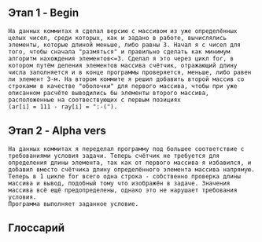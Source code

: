## Этап 1 - Begin
    На данных коммитах я сделал версию с массивом из уже определённых целых чисел, среди которых, как и задано в работе, вычислялись элементы, которые длиной меньше, либо равны 3. Начал я с чисел для того, чтобы сначала "размяться" и правильно сделать как минимум алгоритм нахождения элементов<=3. Сделал я это через цикл for, в котором путём деления элементов массива счётчик, отражающий длину числа заполняется и в конце программы проверяется, меньше, либо равен ли элемент 3-м. На втором коммите я решил добавить второй массив со строками в качестве "оболочки" для первого массива, чтобы при уже описанном расчёте выводились бы элементы второго массива, расположенные на соотвествующих с первым позициях 
    (ar[i] = 111 - ray[i] = ":-(").
## Этап 2 - Alpha vers
    На данных коммитах я переделал программу под большее соответствие с требованиями условия задачи. Теперь счётчик не требуется для определения длины элемента, так как от первого массива я избавился, и добавил вместо счётчика длину определённого элемента массива напрямую. Теперь в 1 цикле for всего одна строка - собственно проверка длины массива и вывод, подобный тому что изображён в задаче. Значения массива всё ещё предопределены, однако это не нарушает требования условия.
    Программа выполняет заданное условие.
## **Глоссарий**